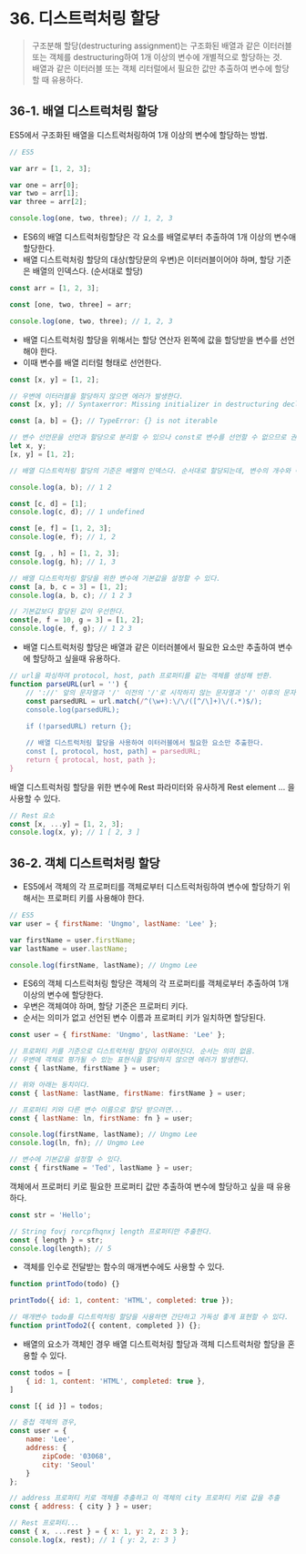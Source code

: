 # 36. 디스트럭처링 할당

> 구조분해 할당(destructuring assignment)는 구조화된 배열과 같은 이터러블 또는 객체를 destructuring하여 1개 이상의 변수에 개별적으로 할당하는 것.  
> 배열과 같은 이터러블 또는 객체 리터럴에서 필요한 값만 추출하여 변수에 할당할 때 유용하다.

## 36-1. 배열 디스트럭처링 할당

ES5에서 구조화된 배열을 디스트럭처링하여 1개 이상의 변수에 할당하는 방법.
```javascript
// ES5

var arr = [1, 2, 3];

var one = arr[0];
var two = arr[1];
var three = arr[2];

console.log(one, two, three); // 1, 2, 3
```

- ES6의 배열 디스트럭처링할당은 각 요소를 배열로부터 추출하여 1개 이상의 변수애 할당한다.
- 배열 디스트럭처링 할당의 대상(할당문의 우변)은 이터러블이어야 하며, 할당 기준은 배열의 인덱스다. (순서대로 할당)

```javascript
const arr = [1, 2, 3];

const [one, two, three] = arr;

console.log(one, two, three); // 1, 2, 3
```

- 배열 디스트럭처링 할당을 위해서는 할당 연산자 왼쪽에 값을 할당받을 변수를 선언해야 한다.
- 이때 변수를 배열 리터럴 형태로 선언한다.

```javascript
const [x, y] = [1, 2];

// 우변에 이터러블을 할당하지 않으면 에러가 발생한다.
const [x, y]; // Syntaxerror: Missing initializer in destructuring declaration

const [a, b] = {}; // TypeError: {} is not iterable

// 변수 선언문을 선언과 할당으로 분리할 수 있으나 const로 변수를 선언할 수 없으므로 권장하지 않는다.
let x, y;
[x, y] = [1, 2];

// 배열 디스트럭처링 할당의 기준은 배열의 인덱스다. 순서대로 할당되는데, 변수의 개수와 이터러블의 요소 개수가 반드시 일치할 필요는 없다.

console.log(a, b); // 1 2

const [c, d] = [1];
console.log(c, d); // 1 undefined

const [e, f] = [1, 2, 3];
console.log(e, f); // 1, 2

const [g, , h] = [1, 2, 3];
console.log(g, h); // 1, 3

// 배열 디스트럭처링 할당을 위한 변수에 기본값을 설정할 수 있다.
const [a, b, c = 3] = [1, 2];
console.log(a, b, c); // 1 2 3

// 기본값보다 할당된 값이 우선한다.
const[e, f = 10, g = 3] = [1, 2];
console.log(e, f, g); // 1 2 3

```
- 배열 디스트럭처링 할당은 배열과 같은 이터러블에서 필요한 요소만 추출하여 변수에 할당하고 싶을때 유용하다.

```javascript
// url을 파싱하여 protocol, host, path 프로퍼티를 같는 객체를 생성해 반환.
function parseURL(url = '') {
	// '://' 앞의 문자열과 '/' 이전의 '/'로 시작하지 않는 문자열과 '/' 이후의 문자열을 검색.
	const parsedURL = url.match(/^(\w+):\/\/([^/\]+)\/(.*)$/);
	console.log(parsedURL);
	
	if (!parsedURL) return {};

	// 배열 디스트럭처링 할당을 사용하여 이터러블에서 필요한 요소만 추출한다.
	const [, protocol, host, path] = parsedURL;
	return { protocal, host, path };
}
```

배열 디스트럭처링 할당을 위한 변수에 Rest 파라미터와 유사하게 Rest element ... 을 사용할 수 있다.

```javascript
// Rest 요소
const [x, ...y] = [1, 2, 3];
console.log(x, y); // 1 [ 2, 3 ]
```

## 36-2. 객체 디스트럭처링 할당

- ES5에서 객체의 각 프로퍼티를 객체로부터 디스트럭처링하여 변수에 할당하기 위해서는 프로퍼티 키를 사용해야 한다.

```javascript
// ES5
var user = { firstName: 'Ungmo', lastName: 'Lee' };

var firstName = user.firstName;
var lastName = user.lastName;

console.log(firstName, lastName); // Ungmo Lee
```

- ES6의 객체 디스트럭처링 할당은 객체의 각 프로퍼티를 객체로부터 추출하여 1개 이상의 변수에 할당한다.
- 우변은 객체여야 하며, 할당 기준은 프로퍼티 키다.
- 순서는 의미가 없고 선언된 변수 이름과 프로퍼티 키가 일치하면 할당된다.

```javascript
const user = { firstName: 'Ungmo', lastName: 'Lee' };

// 프로퍼티 키를 기준으로 디스트럭처링 할당이 이루어진다. 순서는 의미 없음.
// 우변에 객체로 평가될 수 있는 표현식을 할당하지 않으면 에러가 발생한다.
const { lastName, firstName } = user;

// 위와 아래는 동치이다.
const { lastName: lastName, firstName: firstName } = user;

// 프로퍼티 키와 다른 변수 이름으로 할당 받으려면...
const { lastName: ln, firstName: fn } = user;

console.log(firstName, lastName); // Ungmo Lee
console.log(ln, fn); // Ungmo Lee

// 변수에 기본값을 설정할 수 있다.
const { firstName = 'Ted', lastName } = user;
```

객체에서 프로퍼티 키로 필요한 프로퍼티 값만 추출하여 변수에 할당하고 싶을 때 유용하다.

```javascript
const str = 'Hello';

// String fovj rorcpfhqnxj length 프로퍼티만 추출한다.
const { length } = str;
console.log(length); // 5
```

- 객체를 인수로 전달받는 함수의 매개변수에도 사용할 수 있다.

```javascript
function printTodo(todo) {}

printTodo({ id: 1, content: 'HTML', completed: true });

// 매개변수 todo를 디스트럭처링 할당을 사용하면 간단하고 가독성 좋게 표현할 수 있다.
function printTodo2({ content, completed }) {};
```

- 배열의 요소가 객체인 경우 배열 디스트럭처링 할당과 객체 디스트럭처랑 할당을 혼용할 수 있다.
```javascript
const todos = [
	{ id: 1, content: 'HTML', completed: true },
]

const [{ id }] = todos;

// 중첩 객체의 경우,
const user = {
	name: 'Lee',
	address: {
		zipCode: '03068',
		city: 'Seoul'
	}
};

// address 프로퍼티 키로 객체를 추출하고 이 객체의 city 프로퍼티 키로 값을 추출
const { address: { city } } = user;

// Rest 프로퍼티...
const { x, ...rest } = { x: 1, y: 2, z: 3 };
console.log(x, rest); // 1 { y: 2, z: 3 }
```
